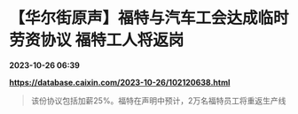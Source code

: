 # 【华尔街原声】福特与汽车工会达成临时劳资协议 福特工人将返岗

**2023-10-26 06:39**

**https://database.caixin.com/2023-10-26/102120638.html**

> 该份协议包括加薪25%。福特在声明中预计，2万名福特员工将重返生产线